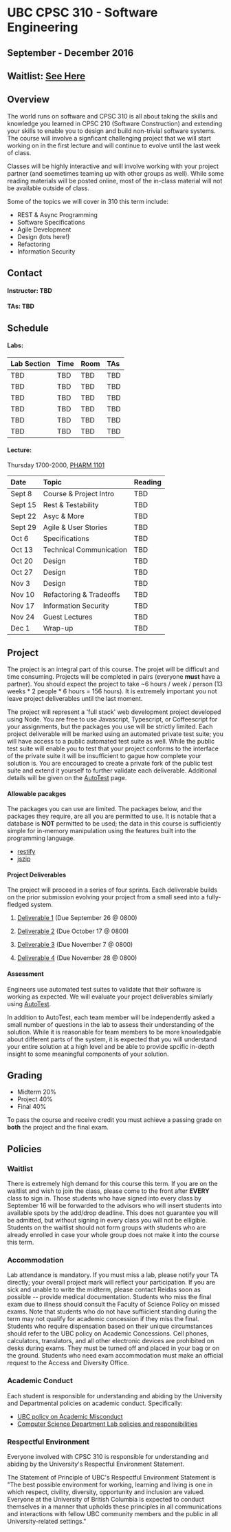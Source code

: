 # UBC CPSC 310 - Software Engineering
## September - December 2016

## Waitlist: [See Here](#waitlist)

## Overview

The world runs on software and CPSC 310 is all about taking the skills and knowledge you learned in CPSC 210 (Software Construction) and extending your skills to enable you to design and build non-trivial software systems. The course will involve a signficant challenging project that we will start working on in the first lecture and will continue to evolve until the last week of class.

Classes will be highly interactive and will involve working with your project partner (and soemetimes teaming up with other groups as well). While some reading materials will be posted online, most of the in-class material will not be available outside of class.

Some of the topics we will cover in 310 this term include:

* REST & Async Programming
* Software Specifications
* Agile Development
* Design (lots here!)
* Refactoring
* Information Security

## Contact

#### Instructor: TBD

#### TAs: TBD

## Schedule

#### Labs:

| Lab Section | Time       | Room  | TAs        |
| :---------  |:---------- | :-----|:-----------|
| TBD         | TBD        | TBD   |TBD         |
| TBD         | TBD        | TBD   |TBD         |
| TBD         | TBD        | TBD   |TBD         |
| TBD         | TBD        | TBD   |TBD         |
| TBD         | TBD        | TBD   |TBD         |
| TBD         | TBD        | TBD   |TBD         |

#### Lecture: 

Thursday 1700-2000, [PHARM 1101](https://www.google.ca/maps/place/UBC+Faculty+of+Pharmaceutical+Sciences/@49.2615914,-123.2486782,17z/data=!4m21!1m15!4m14!1m6!1m2!1s0x548672cbc595e6a1:0xab34e40e58012409!2sICICS+Computer+Science,+2366+Main+Mall,+Vancouver,+BC+V6T+1Z4!2m2!1d-123.2488201!2d49.2611817!1m6!1m2!1s0x548672c8e6d17b6b:0x2f4024c0ac3282d9!2sUBC+Faculty+of+Pharmaceutical+Sciences,+Pharmaceutical+Sciences+Building,+Wesbrook+Mall,+Vancouver,+BC+V6T+1Z3!2m2!1d-123.243277!2d49.262386!3m4!1s0x0000000000000000:0x2f4024c0ac3282d9!8m2!3d49.2623861!4d-123.2432771)

| Date        | Topic      | Reading |
| :---------  |:---------- | :-----|
| Sept 8      | Course & Project Intro        | TBD   |
| Sept 15     | Rest & Testability            | TBD   |
| Sept 22     | Asyc & More                   | TBD   |
| Sept 29     | Agile & User Stories          | TBD   |
| Oct 6       | Specifications                | TBD   |
| Oct 13      | Technical Communication       | TBD   |
| Oct 20      | Design                        | TBD   |
| Oct 27      | Design                        | TBD   |
| Nov 3       | Design                        | TBD   |
| Nov 10      | Refactoring & Tradeoffs       | TBD   |
| Nov 17      | Information Security          | TBD   |
| Nov 24      | Guest Lectures                | TBD   |
| Dec 1       | Wrap-up                       | TBD   |

## Project

The project is an integral part of this course. The projet will be difficult and time consuming. Projects will be completed in pairs (everyone **must** have a partner). You should expect the project to take ~6 hours / week / person (13 weeks * 2 people * 6 hours = 156 hours). It is extremely important you not leave project deliverables until the last moment.

The project will represent a 'full stack' web development project developed using Node. You are free to use Javascript, Typescript, or Coffeescript for your assignments, but the packages you use will be strictly limited. Each project deliverable will be marked using an automated private test suite; you will have access to a public automated test suite as well. While the public test suite will enable you to test that your project conforms to the interface of the private suite it will be insufficient to gague how complete your solution is. You are encouraged to create a private fork of the public test suite and extend it yourself to further validate each deliverable. Additional details will be given on the [AutoTest](project/AutoTest.md) page.


#### Allowable pacakges

The packages you can use are limited. The packages below, and the packages they require, are all you are permitted to use. It is notable that a database is **NOT** permitted to be used; the data in this course is sufficiently simple for in-memory manipulation using the features built into the programming language.

* [restify](https://www.npmjs.com/package/restify)
* [jszip](https://www.npmjs.com/package/jszip)

#### Project Deliverables

The project will proceed in a series of four sprints. Each deliverable builds on the prior submission evolving your project from a small seed into a fully-fledged system.

1. [Deliverable 1](project/Deliverable1.md) (Due September 26 @ 0800)

1. [Deliverable 2](project/Deliverable2.md) (Due October 17 @ 0800)

1. [Deliverable 3](project/Deliverable3.md) (Due November 7 @ 0800)

1. [Deliverable 4](project/Deliverable4.md) (Due November 28 @ 0800)

#### Assessment

Engineers use automated test suites to validate that their software is working as expected. We will evaluate your project deliverables similarly using [AutoTest](project/AutoTest.md).

In addition to AutoTest, each team member will be independently asked a small number of questions in the lab to assess their understanding of the solution. While it is reasonable for team members to be more knowledgable about different parts of the system, it is expected that you will understand your entire solution at a high level and be able to provide spcific in-depth insight to some meaningful components of your solution.

## Grading

* Midterm 20%
* Project 40% 
* Final 40%

To pass the course and receive credit you must achieve a passing grade on **both** the project and the final exam.

## Policies

<a name="waitlist"></a>
### Waitlist

There is extremely high demand for this course this term. If you are on the waitlist and wish to join the class, please come to the front after **EVERY** class to sign in. Those students who have signed into every class by September 16 will be forwarded to the advisors who will insert students into available spots by the add/drop deadline. This does not guarantee you will be admitted, but without signing in every class you will not be elligible. Students on the waitlist should not form groups with students who are already enrolled in case your whole group does not make it into the course this term.

### Accommodation

Lab attendance is mandatory. If you must miss a lab, please notify your TA directly; your overall project mark will reflect your participation.
If you are sick and unable to write the midterm, please contact Reidas soon as possible -- provide medical documentation.
Students who miss the final exam due to illness should consult the Faculty of Science Policy on missed exams. Note that students who do  not have suffiicient standing during the term may not qualify for academic concession if they miss the final.
Students who require dispensation based on their unique circumstances should refer to the UBC policy on Academic Concessions.
Cell phones, calculators, translators, and all other electronic devices are prohibited on desks during exams. They must be turned off and placed in your bag or on the ground. Students who need exam accommodation must make an official request to the Access and Diversity Office.

### Academic Conduct

Each student is responsible for understanding and abiding by the University and Departmental policies on academic conduct. Specifically:

* [UBC policy on Academic Misconduct](http://www.calendar.ubc.ca/vancouver/index.cfm?tree=3,54,111,959)
* [Computer Science Department Lab policies and responsibilities](https://www.cs.ubc.ca/our-department/administration/policies/collaboration)

### Respectful Environment

Everyone involved with CPSC 310 is responsible for understanding and abiding by the University's Respectful Environment Statement.

The Statement of Principle of UBC's Respectful Environment Statement is "The best possible environment for working, learning and living is one in which respect, civility, diversity, opportunity and inclusion are valued. Everyone at the University of British Columbia is expected to conduct themselves in a manner that upholds these principles in all communications and interactions with fellow UBC community members and the public in all University-related settings."

